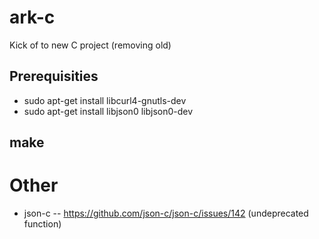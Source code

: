 # ark-c
Kick of to new C project (removing old)

## Prerequisities
- sudo apt-get install libcurl4-gnutls-dev
- sudo apt-get install libjson0 libjson0-dev

## make

# Other
- json-c
-- https://github.com/json-c/json-c/issues/142 (undeprecated function)